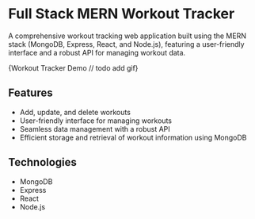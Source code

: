 # Full Stack MERN Workout Tracker
A comprehensive workout tracking web application built using the MERN stack (MongoDB, Express, React, and Node.js), featuring a user-friendly interface and a robust API for managing workout data.

{Workout Tracker Demo // todo add gif}

## Features
- Add, update, and delete workouts
- User-friendly interface for managing workouts
- Seamless data management with a robust API
- Efficient storage and retrieval of workout information using MongoDB

## Technologies
- MongoDB
- Express
- React
- Node.js
